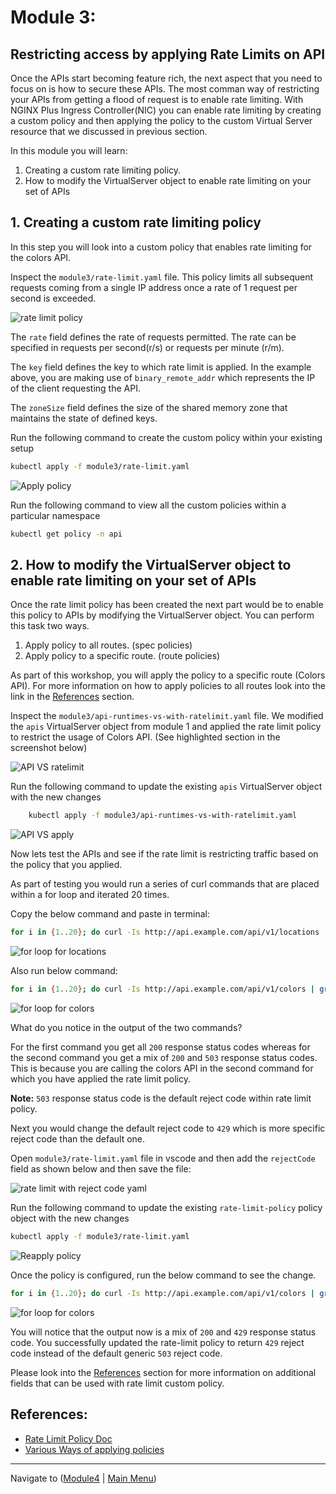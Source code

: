 # Module 3: 

## Restricting access by applying Rate Limits on API

Once the APIs start becoming feature rich, the next aspect that you need to focus on is how to secure these APIs. The most comman way of restricting your APIs from getting a flood of request is to enable rate limiting. With NGINX Plus Ingress Controller(NIC) you can enable rate limiting by creating a custom policy and then applying the policy to the custom Virtual Server resource that we discussed in previous section.   

In this module you will learn:

1. Creating a custom rate limiting policy. 
2. How to modify the VirtualServer object to enable rate limiting on your set of APIs
 
## 1. Creating a custom rate limiting policy

In this step you will look into a custom policy that enables rate limiting for the colors API.

Inspect the `module3/rate-limit.yaml` file. This policy limits all subsequent requests coming from a single IP address once a rate of 1 request per second is exceeded. 

![rate limit policy](media/module3_rate-limit-policy.png)

The `rate` field defines the rate of requests permitted. The rate can be specified in requests per second(r/s) or requests per minute (r/m).

The `key` field defines the key to which rate limit is applied. In the example above, you are making use of `binary_remote_addr` which represents the IP of the client requesting the API.

The `zoneSize` field defines the size of the shared memory zone that maintains the state of defined keys.

Run the following command to create the custom policy within your existing setup

```bash
kubectl apply -f module3/rate-limit.yaml
```

![Apply policy](media/module3_apply-policy.png)

Run the following command to view all the custom policies within a particular namespace

```bash
kubectl get policy -n api
```

## 2. How to modify the VirtualServer object to enable rate limiting on your set of APIs

Once the rate limit policy has been created the next part would be to enable this policy to APIs by modifying the VirtualServer object. You can perform this task two ways.

1. Apply policy to all routes. (spec policies)
2. Apply policy to a specific route. (route policies)

As part of this workshop, you will apply the policy to a specific route (Colors API). For more information on how to apply policies to all routes look into the link in the [References](#references) section.

Inspect the `module3/api-runtimes-vs-with-ratelimit.yaml` file. We modified the `apis` VirtualServer object from module 1 and applied the rate limit policy to restrict the usage of Colors API. (See highlighted section in the screenshot below)

![API VS ratelimit](media/module3_api_vs_ratelimit.png)

Run the following command to update the existing `apis` VirtualServer object with the new changes

```bash
    kubectl apply -f module3/api-runtimes-vs-with-ratelimit.yaml
```

![API VS apply](media/module3_api_vs_apply.png)

Now lets test the APIs and see if the rate limit is restricting traffic based on the policy that you applied.

As part of testing you would run a series of curl commands that are placed within a for loop and iterated 20 times.

Copy the below command and paste in terminal:

```bash
for i in {1..20}; do curl -Is http://api.example.com/api/v1/locations | grep "HTTP"; done
```

![for loop for locations](media/module3_test_locations.png)

Also run below command:

```bash
for i in {1..20}; do curl -Is http://api.example.com/api/v1/colors | grep "HTTP"; done
```

![for loop for colors](media/module3_test_colors.png)

What do you notice in the output of the two commands? 

For the first command you get all `200` response status codes whereas for the second command you get a mix of `200` and `503` response status codes. This is because you are calling the colors API in the second command for which you have applied the rate limit policy.

**Note:** `503` response status code is the default reject code within rate limit policy.

Next you would change the default reject code to `429` which is more specific reject code than the default one.

Open `module3/rate-limit.yaml` file in vscode and then add the `rejectCode` field as shown below and then save the file:

![rate limit with reject code yaml](media/module3_add_rejectcode.png)

Run the following command to update the existing `rate-limit-policy` policy object with the new changes

```bash
kubectl apply -f module3/rate-limit.yaml
```

![Reapply policy](media/module3_reapply_policy.png)

Once the policy is configured, run the below command to see the change.

```bash
for i in {1..20}; do curl -Is http://api.example.com/api/v1/colors | grep "HTTP"; done
```

![for loop for colors](media/module3_test_colors.png)

You will notice that the output now is a mix of `200` and `429` response status code. You successfully updated the rate-limit policy to return `429` reject code instead of the default generic `503` reject code.

Please look into the [References](#references) section for more information on additional fields that can be used with rate limit custom policy. 

## References:

- [Rate Limit Policy Doc](https://docs.nginx.com/nginx-ingress-controller/configuration/policy-resource/#ratelimit)
- [Various Ways of applying policies](https://docs.nginx.com/nginx-ingress-controller/configuration/policy-resource/#applying-policies)


-------------

Navigate to ([Module4](../module4/readme.md) | [Main Menu](../README.md))
